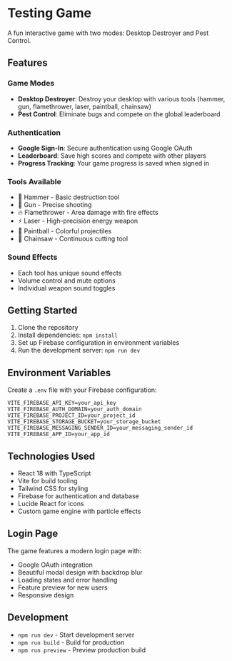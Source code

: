 # Testing Game

A fun interactive game with two modes: Desktop Destroyer and Pest Control.

## Features

### Game Modes
- **Desktop Destroyer**: Destroy your desktop with various tools (hammer, gun, flamethrower, laser, paintball, chainsaw)
- **Pest Control**: Eliminate bugs and compete on the global leaderboard

### Authentication
- **Google Sign-In**: Secure authentication using Google OAuth
- **Leaderboard**: Save high scores and compete with other players
- **Progress Tracking**: Your game progress is saved when signed in

### Tools Available
- 🔨 Hammer - Basic destruction tool
- 🔫 Gun - Precise shooting
- 🔥 Flamethrower - Area damage with fire effects
- ⚡ Laser - High-precision energy weapon
- 🎨 Paintball - Colorful projectiles
- 🔪 Chainsaw - Continuous cutting tool

### Sound Effects
- Each tool has unique sound effects
- Volume control and mute options
- Individual weapon sound toggles

## Getting Started

1. Clone the repository
2. Install dependencies: `npm install`
3. Set up Firebase configuration in environment variables
4. Run the development server: `npm run dev`

## Environment Variables

Create a `.env` file with your Firebase configuration:

```env
VITE_FIREBASE_API_KEY=your_api_key
VITE_FIREBASE_AUTH_DOMAIN=your_auth_domain
VITE_FIREBASE_PROJECT_ID=your_project_id
VITE_FIREBASE_STORAGE_BUCKET=your_storage_bucket
VITE_FIREBASE_MESSAGING_SENDER_ID=your_messaging_sender_id
VITE_FIREBASE_APP_ID=your_app_id
```

## Technologies Used

- React 18 with TypeScript
- Vite for build tooling
- Tailwind CSS for styling
- Firebase for authentication and database
- Lucide React for icons
- Custom game engine with particle effects

## Login Page

The game features a modern login page with:
- Google OAuth integration
- Beautiful modal design with backdrop blur
- Loading states and error handling
- Feature preview for new users
- Responsive design

## Development

- `npm run dev` - Start development server
- `npm run build` - Build for production
- `npm run preview` - Preview production build
